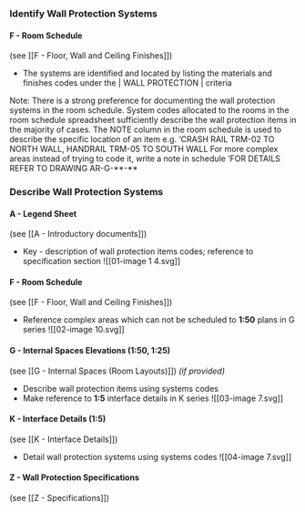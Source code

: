 ### Identify Wall Protection Systems

#### F - Room Schedule
(see [[F - Floor, Wall and Ceiling Finishes]])
- The systems are identified and located by listing the materials and finishes codes under the \| WALL PROTECTION \| criteria

Note: 
There is a strong preference for documenting the wall protection systems in the room schedule. System codes allocated to the rooms in the room schedule spreadsheet
sufficiently describe the wall protection items in the majority of cases.
The NOTE column in the room schedule is used to describe the specific location of an item e.g. ‘CRASH RAIL TRM-02 TO NORTH WALL, HANDRAIL TRM-05 TO SOUTH WALL
For more complex areas instead of trying to code it, write a note in schedule ‘FOR DETAILS REFER TO DRAWING AR-G-\*\*-\*\*

### Describe Wall Protection Systems

#### A - Legend Sheet
(see [[A - Introductory documents]])
- Key - description of wall protection items codes; reference to specification section
![[01-image 1 4.svg]]

#### F - Room Schedule
(see [[F - Floor, Wall and Ceiling Finishes]])
- Reference complex areas which can not be scheduled to **1:50** plans in G series
![[02-image 10.svg]]

#### G - Internal Spaces Elevations (1:50, 1:25)
(see [[G - Internal Spaces (Room Layouts)]])
_(if provided)_
- Describe wall protection items using systems codes
- Make reference to **1:5** interface details in K series
![[03-image 7.svg]]

#### K - Interface Details (1:5)
(see [[K - Interface Details]])
- Detail wall protection systems using systems codes
![[04-image 7.svg]]

#### Z - Wall Protection Specifications
(see [[Z - Specifications]])
